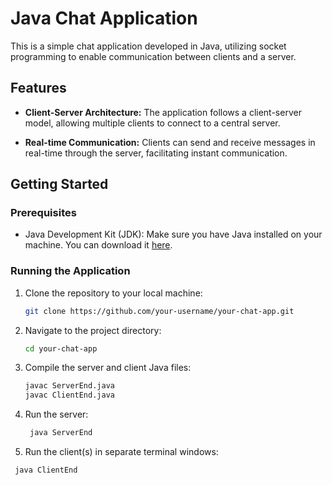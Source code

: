 # Java Chat Application

This is a simple chat application developed in Java, utilizing socket programming to enable communication between clients and a server.

## Features

- **Client-Server Architecture:** The application follows a client-server model, allowing multiple clients to connect to a central server.

- **Real-time Communication:** Clients can send and receive messages in real-time through the server, facilitating instant communication.


## Getting Started

### Prerequisites

- Java Development Kit (JDK): Make sure you have Java installed on your machine. You can download it [here](https://www.oracle.com/java/technologies/javase-downloads.html).

### Running the Application

1. Clone the repository to your local machine:

   ```bash
   git clone https://github.com/your-username/your-chat-app.git
   
2. Navigate to the project directory:
     ```bash
    cd your-chat-app

3. Compile the server and client Java files:
      ```bash
    javac ServerEnd.java
    javac ClientEnd.java

4. Run the server:
   ```bash
    java ServerEnd

6. Run the client(s) in separate terminal windows:
  ```bash
   java ClientEnd


